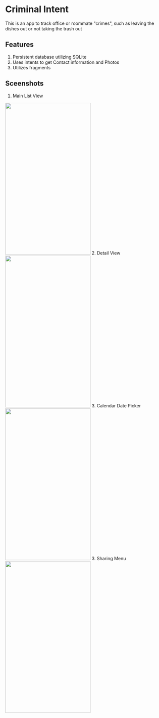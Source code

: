 # Criminal Intent
This is an app to track office or roommate "crimes", such as leaving the dishes out or not taking the trash out

## Features
1. Persistent database utilizing SQLite
2. Uses intents to get Contact information and Photos
3. Utilizes fragments

## Sceenshots
1. Main List View
<img src="https://i.imgur.com/ai0QtoT.png" width="270" height="480">
2. Detail View
<img src="https://i.imgur.com/frnRWsN.png" width="270" height="480">
3. Calendar Date Picker
<img src="https://i.imgur.com/1LfLoBt.png" width="270" height="480">
3. Sharing Menu
<img src="https://i.imgur.com/H0zR4vA.png" width="270" height="480">